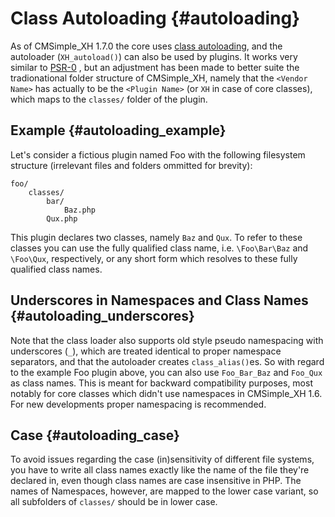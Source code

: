 Class Autoloading {#autoloading}
=================

As of CMSimple_XH 1.7.0 the core uses [class
autoloading](http://php.net/manual/en/language.oop5.autoload.php), and the
autoloader (`XH_autoload()`) can also be used by plugins. It works very similar
to [PSR-0](http://www.php-fig.org/psr/psr-0/) , but an adjustment has been made
to better suite the tradionational folder structure of CMSimple_XH, namely that
the `<Vendor Name>` has actually to be the `<Plugin Name>` (or `XH` in case of
core classes), which maps to the `classes/` folder of the plugin.

Example {#autoloading_example}
-------

Let's consider a fictious plugin named Foo with the following filesystem
structure (irrelevant files and folders ommitted for brevity):

````
foo/
    classes/
        bar/
            Baz.php
        Qux.php
````

This plugin declares two classes, namely `Baz` and `Qux`. To refer to these
classes you can use the fully qualified class name, i.e. `\Foo\Bar\Baz` and
`\Foo\Qux`, respectively, or any short form which resolves to these fully
qualified class names.

Underscores in Namespaces and Class Names {#autoloading_underscores}
-----------------------------------------

Note that the class loader also supports old style pseudo namespacing with
underscores (`_`), which are treated identical to proper namespace separators,
and that the autoloader creates `class_alias()`es. So with regard to the example
Foo plugin above, you can also use `Foo_Bar_Baz` and `Foo_Qux` as class names.
This is meant for backward compatibility purposes, most notably for core classes
which didn't use namespaces in CMSimple_XH 1.6. For new developments proper
namespacing is recommended.

Case {#autoloading_case}
----

To avoid issues regarding the case (in)sensitivity of different file systems,
you have to write all class names exactly like the name of the file they're
declared in, even though class names are case insensitive in PHP. The names of
Namespaces, however, are mapped to the lower case variant, so all subfolders of
`classes/` should be in lower case.
